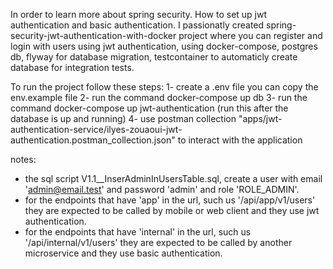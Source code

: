In order to learn more about spring security. How to set up jwt authentication and basic authentication. I passionatly created spring-security-jwt-authentication-with-docker project 
where you can register and login with users using jwt authentication, using docker-compose, postgres db, flyway for database migration, testcontainer to automaticly create database for integration tests.

To run the project follow these steps:
1- create a .env file you can copy the env.example file
2- run the command docker-compose up db
3- run the command docker-compose up jwt-authentication (run this after the database is up and running)
4- use postman collection "apps/jwt-authentication-service/ilyes-zouaoui-jwt-authentication.postman_collection.json" to interact with the application

notes:
- the sql script V1.1__InserAdminInUsersTable.sql, create a user with email 'admin@email.test' and password 'admin' and role 'ROLE_ADMIN'.
- for the endpoints that have 'app' in the url, such us '/api/app/v1/users' they are expected to be called by mobile or web client and they use jwt authentication.
- for the endpoints that have 'internal' in the url, such us '/api/internal/v1/users' they are expected to be called by another microservice and they use basic authentication.
